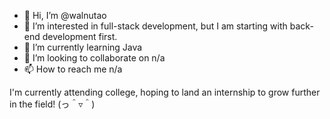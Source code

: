 - 👋 Hi, I’m @walnutao
- 👀 I’m interested in full-stack development, but I am starting with back-end development first.
- 🌱 I’m currently learning Java
- 💞️ I’m looking to collaborate on n/a
- 📫 How to reach me n/a

I'm currently attending college, hoping to land an internship to grow further in the field! (っ＾▿＾)
<!---
walnutao/walnutao is a ✨ special ✨ repository because its `README.md` (this file) appears on your GitHub profile.
You can click the Preview link to take a look at your changes.
--->

